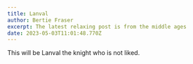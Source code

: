 ```yaml
---
title: Lanval
author: Bertie Fraser
excerpt: The latest relaxing post is from the middle ages
date: 2023-05-03T11:01:48.770Z
---
```


This will be Lanval the knight who is not liked.
